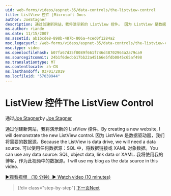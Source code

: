 ```yaml
---
uid: web-forms/videos/aspnet-35/data-controls/the-listview-control
title: ListView 控件 |Microsoft Docs
author: JoeStagner
description: 通过创建新网站，我将演示新的 ListView 控件。 因为 ListView 是数据驱动器，我们将需要的数据源。 可以使用任何数据...
ms.author: riande
ms.date: 11/15/2007
ms.assetid: ab1bcde8-898b-487b-806a-4ced0f1284a2
msc.legacyurl: /web-forms/videos/aspnet-35/data-controls/the-listview-control
msc.type: video
ms.openlocfilehash: b07fa67d35f0089f661f746d48702964a2a79ca9
ms.sourcegitcommit: 24b1f6decbb17bb22a45166e5fdb0845c65af498
ms.translationtype: MT
ms.contentlocale: zh-CN
ms.lasthandoff: 03/01/2019
ms.locfileid: "57039944"
---
```

<a name="the-listview-control"></a><span data-ttu-id="802d1-105">ListView 控件</span><span class="sxs-lookup"><span data-stu-id="802d1-105">The ListView Control</span></span>
====================
<span data-ttu-id="802d1-106">通过[Joe Stagner](https://github.com/JoeStagner)</span><span class="sxs-lookup"><span data-stu-id="802d1-106">by [Joe Stagner](https://github.com/JoeStagner)</span></span>

<span data-ttu-id="802d1-107">通过创建新网站，我将演示新的 ListView 控件。</span><span class="sxs-lookup"><span data-stu-id="802d1-107">By creating a new website, I will demonstrate the new ListView control.</span></span> <span data-ttu-id="802d1-108">因为 ListView 是数据驱动器，我们将需要的数据源。</span><span class="sxs-lookup"><span data-stu-id="802d1-108">Because the ListView is data drive, we will need a data source.</span></span> <span data-ttu-id="802d1-109">可以使用任何数据源：SQL 中，将数据链接或 XAML 对象数据。</span><span class="sxs-lookup"><span data-stu-id="802d1-109">You can use any data source: SQL, object data, link data or XAML.</span></span> <span data-ttu-id="802d1-110">我将使用我的博客，作为此视频中的数据源。</span><span class="sxs-lookup"><span data-stu-id="802d1-110">I will use my blog as the data source in this video.</span></span>

[<span data-ttu-id="802d1-111">&#9654;观看视频 （10 分钟）</span><span class="sxs-lookup"><span data-stu-id="802d1-111">&#9654; Watch video (10 minutes)</span></span>](https://channel9.msdn.com/Blogs/ASP-NET-Site-Videos/the-listview-control)

> [!div class="step-by-step"]
> [<span data-ttu-id="802d1-112">下一页</span><span class="sxs-lookup"><span data-stu-id="802d1-112">Next</span></span>](the-datapager-control.md)
